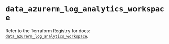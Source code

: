 # `data_azurerm_log_analytics_workspace`

Refer to the Terraform Registry for docs: [`data_azurerm_log_analytics_workspace`](https://registry.terraform.io/providers/hashicorp/azurerm/4.20.0/docs/data-sources/log_analytics_workspace).
